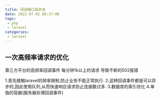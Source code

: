 ```yaml
---
title: 回调接口高并发
date: 2022-07-01 00:37:00
tags:
 - php
 - laravel 
categories:
 - laravel
---
```

## 一次高频率请求的优化

第三方平台的高频率回调事件
每分钟1k以上的请求
导致不断的502报错

1.首先接触laravel的频率限制,防止业务不能正常执行.
2.这种回调事件都是可以异步的,因此使用队列,从而快速响应请求防止连接数过多.
3.数据库的索引优化
4.单独的容器(服务器处理回调事件)
